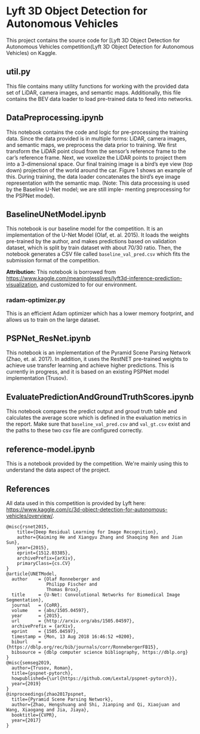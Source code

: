 # Lyft 3D Object Detection for Autonomous Vehicles
This project contains the source code for [Lyft 3D Object Detection for Autonomous Vehicles competition(Lyft 3D Object Detection for Autonomous Vehicles) on Kaggle.

## util.py
This file contains many utility functions for working with the provided data set of LiDAR, camera images, and semantic maps.  Additionally, this file contains the BEV data loader to load pre-trained data to feed into networks.

## DataPreprocessing.ipynb
This notebook contains the code and logic for pre-processing the training data.  Since the data provided is in multiple forms: LiDAR, camera images, and semantic maps, we preprocess the data prior to training. We first transform the LiDAR point cloud from the sensor’s reference frame to the car’s reference frame. Next, we voxelize the LiDAR points to project them into a 3-dimensional space. Our final training image is a bird’s eye view (top down) projection of the world around the car. Figure 1 shows an example of this. During training, the data loader concatenates the bird’s eye image representation with the semantic map. (Note: This data processing is used by the Baseline U-Net model; we are still imple- menting preprocessing for the PSPNet model).

## BaselineUNetModel.ipynb
This notebook is our baseline model for the competition.  It is an implementation of the U-Net Model (Olaf, et. al. 2015). It loads the weights pre-trained by the author, and makes predictions based on validation dataset, which is split by train dataset with about 70/30 ratio. Then, the notebook generates a CSV file called `baseline_val_pred.csv` which fits the submission format of the competition.  

**Attribution:** This notebook is borrowed from https://www.kaggle.com/meaninglesslives/lyft3d-inference-prediction-visualization, and customized to for our environment.

### radam-optimizer.py
This is an efficient Adam optimizer which has a lower memory footprint, and allows us to train on the large dataset.

## PSPNet_ResNet.ipynb
This notebook is an implementation of the Pyramid Scene Parsing Network (Zhao, et. al. 2017).  In addition, it uses the RestNET pre-trained weights to achieve use transfer learning and achieve higher predictions.  This is currently in progress, and it is based on an existing PSPNet model implementation (Trusov).

## EvaluatePredictionAndGroundTruthScores.ipynb
This notebook compares the predict output and groud truth table and calculates the average score which is defined in the evaluation metrics in the report. Make sure that `baseline_val_pred.csv` and `val_gt.csv` exist and the paths to these two csv file are configured correctly.

## reference-model.ipynb
This is a notebook provided by the competition. We're mainly using this to understand the data aspect of the project.

## References
All data used in this competition is provided by Lyft here: https://www.kaggle.com/c/3d-object-detection-for-autonomous-vehicles/overview/.
```
@misc{rsnet2015,
    title={Deep Residual Learning for Image Recognition},
    author={Kaiming He and Xiangyu Zhang and Shaoqing Ren and Jian Sun},
    year={2015},
    eprint={1512.03385},
    archivePrefix={arXiv},
    primaryClass={cs.CV}
}
@article{UNETModel,
  author    = {Olaf Ronneberger and
               Philipp Fischer and
               Thomas Brox},
  title     = {U-Net: Convolutional Networks for Biomedical Image Segmentation},
  journal   = {CoRR},
  volume    = {abs/1505.04597},
  year      = {2015},
  url       = {http://arxiv.org/abs/1505.04597},
  archivePrefix = {arXiv},
  eprint    = {1505.04597},
  timestamp = {Mon, 13 Aug 2018 16:46:52 +0200},
  biburl    = {https://dblp.org/rec/bib/journals/corr/RonnebergerFB15},
  bibsource = {dblp computer science bibliography, https://dblp.org}
}
@misc{semseg2019,
  author={Trusov, Roman},
  title={pspnet-pytorch},
  howpublished={\url{https://github.com/Lextal/pspnet-pytorch}},
  year={2019}
}
@inproceedings{zhao2017pspnet,
  title={Pyramid Scene Parsing Network},
  author={Zhao, Hengshuang and Shi, Jianping and Qi, Xiaojuan and Wang, Xiaogang and Jia, Jiaya},
  booktitle={CVPR},
  year={2017}
}
```
